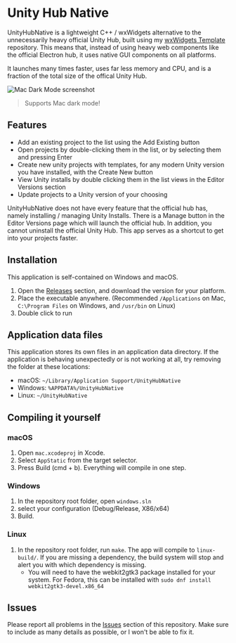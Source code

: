 # Unity Hub Native

UnityHubNative is a lightweight C++ / wxWidgets alternative to the unnecessarily heavy official Unity Hub, built using my [wxWidgets Template](https://github.com/ravbug/wxwidgetstemplate) repository. This means that, instead of using heavy web components like the official Electron hub, it uses native GUI components on all platforms.


It launches many times faster, uses far less memory and CPU, and is a fraction of the total size of the offical Unity Hub.

![Mac Dark Mode screenshot](https://i.imgur.com/pE1q5HV.png)
> Supports Mac dark mode!


## Features
- Add an existing project to the list using the Add Existing button
- Open projects by double-clicking them in the list, or by selecting them and pressing Enter
- Create new unity projects with templates, for any modern Unity version you have installed, with the Create New button
- View Unity installs by double clicking them in the list views in the Editor Versions section
- Update projects to a Unity version of your choosing

UnityHubNative does not have every feature that the official hub has, namely installing / managing Unity Installs. There is a Manage button in the Editor Versions page which will launch the official hub. In addition, you cannot uninstall the official Unity Hub. This app serves as a shortcut to get into your projects faster. 

## Installation
This application is self-contained on Windows and macOS.
1. Open the [Releases](https://github.com/Ravbug/UnityHubNative/releases) section, and download the version for your platform.
2. Place the executable anywhere. (Recommended `/Applications` on Mac, `C:\Program Files` on Windows, and `/usr/bin` on Linux)
3. Double click to run

## Application data files
This application stores its own files in an application data directory. If the application is behaving unexpectedly or is not working at all, try removing the folder at these locations:
- macOS: `~/Library/Application Support/UnityHubNative`
- Windows: `%APPDATA%/UnityHubNative`
- Linux: `~/UnityHubNative`

## Compiling it yourself

### macOS
1. Open `mac.xcodeproj` in Xcode.
2. Select `AppStatic` from the target selector.
3. Press Build (cmd + b). Everything will compile in one step. 
### Windows
1. In the repository root folder, open `windows.sln`
2. select your configuration (Debug/Release, X86/x64)
3. Build.
### Linux
1. In the repository root folder, run `make`. The app will compile to `linux-build/`. If you are missing a dependency, the build system will stop and alert you with which dependency is missing. 
   - You will need to have the webkit2gtk3 package installed for your system. For Fedora, this can be installed with `sudo dnf install webkit2gtk3-devel.x86_64`

## Issues
Please report all problems in the [Issues](https://github.com/Ravbug/wxWidgetsTemplate/issues) section of this repository. 
Make sure to include as many details as possible, or I won't be able to fix it.
